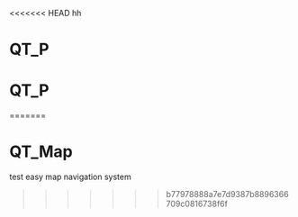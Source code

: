 <<<<<<< HEAD
hh
# QT_P
# QT_P
=======
# QT_Map
test
easy map navigation system
>>>>>>> b77978888a7e7d9387b8896366709c0816738f6f
